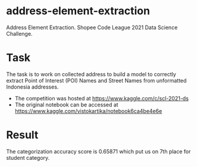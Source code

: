 # address-element-extraction
Address Element Extraction. Shopee Code League 2021 Data Science Challenge.

# Task
The task is to work on collected address to build a model to correctly extract Point of Interest (POI) Names and Street Names from unformatted Indonesia addresses.

- The competition was hosted at https://www.kaggle.com/c/scl-2021-ds
- The original notebook can be accessed at https://www.kaggle.com/vistokartika/notebook6ca4be4e6e

# Result
The categorization accuracy score is 0.65871 which put us on 7th place for student category.
